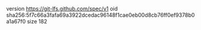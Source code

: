 version https://git-lfs.github.com/spec/v1
oid sha256:5f7c66a3fafa69a3922dcedac96148f1cae0eb00d8cb76ff0ef9378b0a1a67f0
size 182
